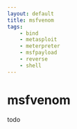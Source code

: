 ```yaml
---
layout: default
title: msfvenom
tags:
    - bind
    - metasploit
    - meterpreter
    - msfpayload
    - reverse
    - shell
---
```

# msfvenom

todo